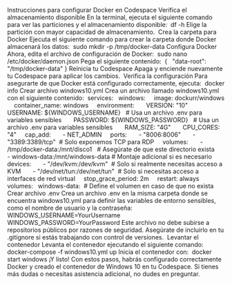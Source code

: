 ‎Instrucciones para configurar Docker en Codespace
‎Verifica el almacenamiento disponible
‎En la terminal, ejecuta el siguiente comando para ver las particiones y el almacenamiento disponible:
‎
‎df -h
‎Elige la partición con mayor capacidad de almacenamiento.
‎
‎Crea la carpeta para Docker
‎Ejecuta el siguiente comando para crear la carpeta donde Docker almacenará los datos:
‎
‎sudo mkdir -p /tmp/docker-data
‎Configura Docker
‎Ahora, edita el archivo de configuración de Docker:
‎
‎sudo nano /etc/docker/daemon.json
‎Pega el siguiente contenido:
‎
‎{
‎  "data-root": "/tmp/docker-data"
‎}
‎Reinicia tu Codespace
‎Apaga y enciende nuevamente tu Codespace para aplicar los cambios.
‎
‎Verifica la configuración
‎Para asegurarte de que Docker está configurado correctamente, ejecuta:
‎
‎docker info
‎Crear archivo windows10.yml
‎Crea un archivo llamado windows10.yml con el siguiente contenido:
‎
‎services:
‎  windows:
‎    image: dockurr/windows
‎    container_name: windows
‎    environment:
‎      VERSION: "10"
‎      USERNAME: ${WINDOWS_USERNAME}   # Usa un archivo .env para variables sensibles
‎      PASSWORD: ${WINDOWS_PASSWORD}   # Usa un archivo .env para variables sensibles
‎      RAM_SIZE: "4G"
‎      CPU_CORES: "4"
‎    cap_add:
‎      - NET_ADMIN
‎    ports:
‎      - "8006:8006"
‎      - "3389:3389/tcp"  # Solo exponemos TCP para RDP
‎    volumes:
‎      - /tmp/docker-data:/mnt/disco1   # Asegúrate de que este directorio exista
‎      - windows-data:/mnt/windows-data # Montaje adicional si es necesario
‎    devices:
‎      - "/dev/kvm:/dev/kvm"  # Solo si realmente necesitas acceso a KVM
‎      - "/dev/net/tun:/dev/net/tun"  # Solo si necesitas acceso a interfaces de red virtual
‎    stop_grace_period: 2m
‎    restart: always
‎
‎volumes:
‎  windows-data:  # Define el volumen en caso de que no exista
‎
‎Crear archivo .env
‎Crea un archivo .env en la misma carpeta donde se encuentra windows10.yml para definir las variables de entorno sensibles, como el nombre de usuario y la contraseña:
‎
‎WINDOWS_USERNAME=YourUsername
‎WINDOWS_PASSWORD=YourPassword
‎Este archivo no debe subirse a repositorios públicos por razones de seguridad. Asegúrate de incluirlo en tu .gitignore si estás trabajando con control de versiones.
‎
‎Levantar el contenedor
‎Levanta el contenedor ejecutando el siguiente comando:
‎
‎docker-compose -f windows10.yml up
‎Inicia el contenedor con:
‎
‎docker start windows
‎¡Y listo! Con estos pasos, habrás configurado correctamente Docker y creado el contenedor de Windows 10 en tu Codespace. Si tienes más dudas o necesitas asistencia adicional, no dudes en preguntar.
‎
